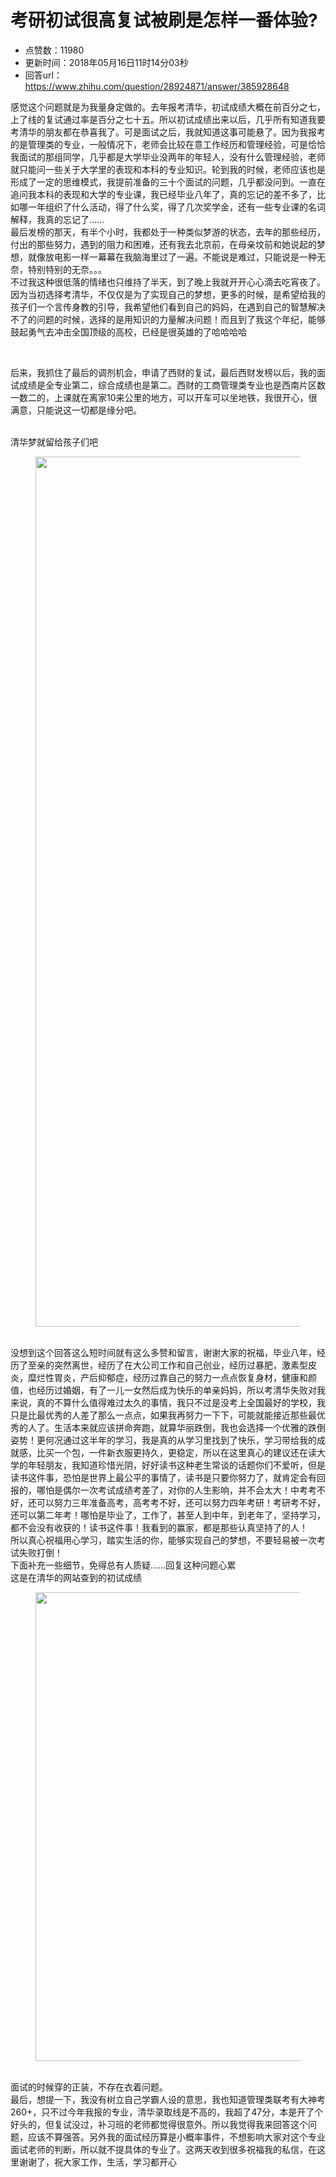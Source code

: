 # 考研初试很高复试被刷是怎样一番体验?
- 点赞数：11980
- 更新时间：2018年05月16日11时14分03秒
- 回答url：https://www.zhihu.com/question/28924871/answer/385928648
<body>
 <p data-pid="SuT_F7S7">感觉这个问题就是为我量身定做的。去年报考清华，初试成绩大概在前百分之七，上了线的复试通过率是百分之七十五。所以初试成绩出来以后，几乎所有知道我要考清华的朋友都在恭喜我了。可是面试之后，我就知道这事可能悬了。因为我报考的是管理类的专业，一般情况下，老师会比较在意工作经历和管理经验，可是恰恰我面试的那组同学，几乎都是大学毕业没两年的年轻人，没有什么管理经验，老师就只能问一些关于大学里的表现和本科的专业知识。轮到我的时候，老师应该也是形成了一定的思维模式，我提前准备的三十个面试的问题，几乎都没问到。一直在追问我本科的表现和大学的专业课，我已经毕业八年了，真的忘记的差不多了，比如哪一年组织了什么活动，得了什么奖，得了几次奖学金，还有一些专业课的名词解释，我真的忘记了……<br>
  最后发榜的那天，有半个小时，我都处于一种类似梦游的状态，去年的那些经历，付出的那些努力，遇到的阻力和困难，还有我去北京前，在母亲坟前和她说起的梦想，就像放电影一样一幕幕在我脑海里过了一遍。不能说是难过，只能说是一种无奈，特别特别的无奈。。。<br>
  不过我这种很低落的情绪也只维持了半天，到了晚上我就开开心心滴去吃宵夜了。因为当初选择考清华，不仅仅是为了实现自己的梦想，更多的时候，是希望给我的孩子们一个言传身教的引导，我希望他们看到自己的妈妈，在遇到自己的智慧解决不了的问题的时候，选择的是用知识的力量解决问题！而且到了我这个年纪，能够鼓起勇气去冲击全国顶级的高校，已经是很英雄的了哈哈哈哈</p>
 <p class="ztext-empty-paragraph"><br></p>
 <p data-pid="3QWyH17c">后来，我抓住了最后的调剂机会，申请了西财的复试，最后西财发榜以后，我的面试成绩是全专业第二，综合成绩也是第二。西财的工商管理类专业也是西南片区数一数二的，上课就在离家10来公里的地方，可以开车可以坐地铁，我很开心，很满意，只能说这一切都是缘分吧。</p>
 <p data-pid="1qAwoVQX"><br>
  清华梦就留给孩子们吧</p>
 <figure data-size="normal">
  <img src="https://pic1.zhimg.com/50/v2-fadb2b0d2e81543598d871252cc849ed_720w.jpg?source=1940ef5c" data-rawwidth="1392" data-rawheight="1080" data-size="normal" data-original-token="v2-fadb2b0d2e81543598d871252cc849ed" class="origin_image zh-lightbox-thumb" width="1392" data-original="https://picx.zhimg.com/v2-fadb2b0d2e81543598d871252cc849ed_r.jpg?source=1940ef5c">
 </figure>
 <p data-pid="VxTPayMS"><br>
  没想到这个回答这么短时间就有这么多赞和留言，谢谢大家的祝福，毕业八年，经历了至亲的突然离世，经历了在大公司工作和自己创业，经历过暴肥，激素型皮炎，糜烂性胃炎，产后抑郁症，经历过靠自己的努力一点点恢复身材，健康和颜值，也经历过婚姻，有了一儿一女然后成为快乐的单亲妈妈，所以考清华失败对我来说，真的不算什么值得难过太久的事情，我只不过是没考上全国最好的学校，我只是比最优秀的人差了那么一点点，如果我再努力一下下，可能就能接近那些最优秀的人了。生活本来就应该拼命奔跑，就算华丽跌倒，我也会选择一个优雅的跌倒姿势！更何况通过这半年的学习，我是真的从学习里找到了快乐，学习带给我的成就感，比买一个包，一件新衣服更持久，更稳定，所以在这里真心的建议还在读大学的年轻朋友，我知道珍惜光阴，好好读书这种老生常谈的话题你们不爱听，但是读书这件事，恐怕是世界上最公平的事情了，读书是只要你努力了，就肯定会有回报的，哪怕是偶尔一次考试成绩考差了，对你的人生影响，并不会太大！中考考不好，还可以努力三年准备高考，高考考不好，还可以努力四年考研！考研考不好，还可以第二年考！哪怕是毕业了，工作了，甚至人到中年，到老年了，坚持学习，都不会没有收获的！读书这件事！我看到的赢家，都是那些认真坚持了的人！<br>
  所以真心祝福用心学习，踏实生活的你，能够实现自己的梦想，不要轻易被一次考试失败打倒！<br>
  下面补充一些细节，免得总有人质疑……回复这种问题心累<br>
  这是在清华的网站查到的初试成绩</p>
 <figure data-size="normal">
  <img src="https://picx.zhimg.com/50/v2-0fcdd52e06a4a50f77633bc7f37d2c4c_720w.jpg?source=1940ef5c" data-rawwidth="750" data-rawheight="1334" data-size="normal" data-original-token="v2-0fcdd52e06a4a50f77633bc7f37d2c4c" class="origin_image zh-lightbox-thumb" width="750" data-original="https://picx.zhimg.com/v2-0fcdd52e06a4a50f77633bc7f37d2c4c_r.jpg?source=1940ef5c">
 </figure>
 <p data-pid="6ZN9fOW0"><br>
  面试的时候穿的正装，不存在衣着问题。<br>
  最后，想提一下，我没有树立自己学霸人设的意思，我也知道管理类联考有大神考260+，只不过今年我报的专业，清华录取线是不高的，我超了47分，本是开了个好头的，但复试没过，补习班的老师都觉得很意外。所以我觉得我来回答这个问题，应该不算强答。另外我的面试经历算是小概率事件，不想影响大家对这个专业面试老师的判断，所以就不提具体的专业了。这两天收到很多祝福我的私信，在这里谢谢了，祝大家工作，生活，学习都开心</p>
</body>